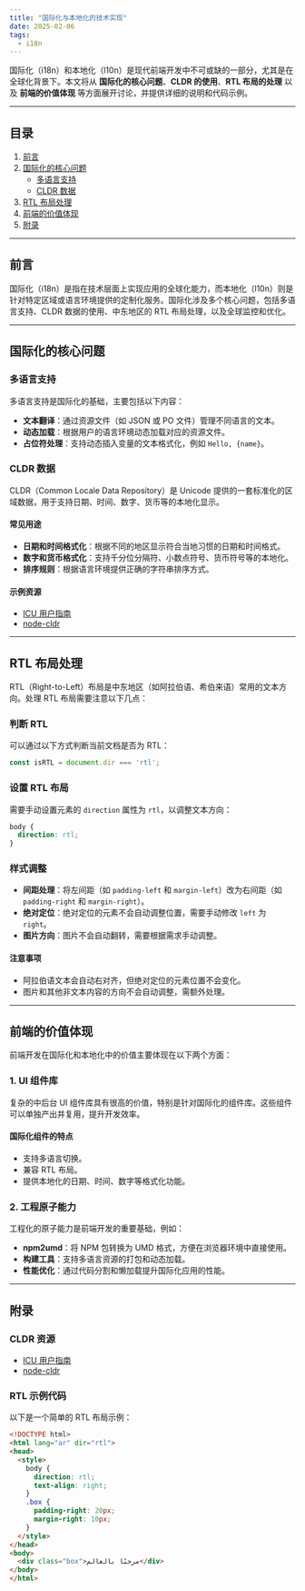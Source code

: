```yaml
---
title: "国际化与本地化的技术实现"
date: 2025-02-06
tags:
  - i18n
---
```


国际化（i18n）和本地化（l10n）是现代前端开发中不可或缺的一部分，尤其是在全球化背景下。本文将从 **国际化的核心问题**、**CLDR 的使用**、**RTL 布局的处理** 以及 **前端的价值体现** 等方面展开讨论，并提供详细的说明和代码示例。

---

## 目录

1. [前言](#前言)
2. [国际化的核心问题](#国际化的核心问题)
   - [多语言支持](#多语言支持)
   - [CLDR 数据](#cldr-数据)
3. [RTL 布局处理](#rtl-布局处理)
4. [前端的价值体现](#前端的价值体现)
5. [附录](#附录)

---

## 前言

国际化（i18n）是指在技术层面上实现应用的全球化能力，而本地化（l10n）则是针对特定区域或语言环境提供的定制化服务。国际化涉及多个核心问题，包括多语言支持、CLDR 数据的使用、中东地区的 RTL 布局处理，以及全球监控和优化。

---

## 国际化的核心问题

### 多语言支持

多语言支持是国际化的基础，主要包括以下内容：
- **文本翻译**：通过资源文件（如 JSON 或 PO 文件）管理不同语言的文本。
- **动态加载**：根据用户的语言环境动态加载对应的资源文件。
- **占位符处理**：支持动态插入变量的文本格式化，例如 `Hello, {name}`。

### CLDR 数据

CLDR（Common Locale Data Repository）是 Unicode 提供的一套标准化的区域数据，用于支持日期、时间、数字、货币等的本地化显示。

#### 常见用途
- **日期和时间格式化**：根据不同的地区显示符合当地习惯的日期和时间格式。
- **数字和货币格式化**：支持千分位分隔符、小数点符号、货币符号等的本地化。
- **排序规则**：根据语言环境提供正确的字符串排序方式。

#### 示例资源
- [ICU 用户指南](https://unicode-org.github.io/icu/userguide/datetime/)
- [node-cldr](https://www.npmjs.com/package/cldr)

---

## RTL 布局处理

RTL（Right-to-Left）布局是中东地区（如阿拉伯语、希伯来语）常用的文本方向。处理 RTL 布局需要注意以下几点：

### 判断 RTL
可以通过以下方式判断当前文档是否为 RTL：
```javascript
const isRTL = document.dir === 'rtl';
```

### 设置 RTL 布局
需要手动设置元素的 `direction` 属性为 `rtl`，以调整文本方向：
```css
body {
  direction: rtl;
}
```

### 样式调整
- **间距处理**：将左间距（如 `padding-left` 和 `margin-left`）改为右间距（如 `padding-right` 和 `margin-right`）。
- **绝对定位**：绝对定位的元素不会自动调整位置，需要手动修改 `left` 为 `right`。
- **图片方向**：图片不会自动翻转，需要根据需求手动调整。

#### 注意事项
- 阿拉伯语文本会自动右对齐，但绝对定位的元素位置不会变化。
- 图片和其他非文本内容的方向不会自动调整，需额外处理。

---

## 前端的价值体现

前端开发在国际化和本地化中的价值主要体现在以下两个方面：

### 1. UI 组件库
复杂的中后台 UI 组件库具有很高的价值，特别是针对国际化的组件库。这些组件可以单独产出并复用，提升开发效率。

#### 国际化组件的特点
- 支持多语言切换。
- 兼容 RTL 布局。
- 提供本地化的日期、时间、数字等格式化功能。

### 2. 工程原子能力
工程化的原子能力是前端开发的重要基础，例如：
- **npm2umd**：将 NPM 包转换为 UMD 格式，方便在浏览器环境中直接使用。
- **构建工具**：支持多语言资源的打包和动态加载。
- **性能优化**：通过代码分割和懒加载提升国际化应用的性能。

---

## 附录

### CLDR 资源
- [ICU 用户指南](https://unicode-org.github.io/icu/userguide/datetime/)
- [node-cldr](https://www.npmjs.com/package/cldr)

### RTL 示例代码
以下是一个简单的 RTL 布局示例：
```html
<!DOCTYPE html>
<html lang="ar" dir="rtl">
<head>
  <style>
    body {
      direction: rtl;
      text-align: right;
    }
    .box {
      padding-right: 20px;
      margin-right: 10px;
    }
  </style>
</head>
<body>
  <div class="box">مرحبًا بالعالم</div>
</body>
</html>
```